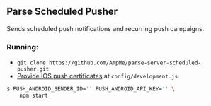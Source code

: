 ## Parse Scheduled Pusher

Sends scheduled push notifications and recurring push campaigns.

### Running:
- `git clone https://github.com/AmpMe/parse-server-scheduled-pusher.git`
- [Provide IOS push certificates](http://docs.parseplatform.org/parse-server/guide/#2-configure-parse-server) at `config/development.js`.

```sh
$ PUSH_ANDROID_SENDER_ID='' PUSH_ANDROID_API_KEY='' \
    npm start
```
